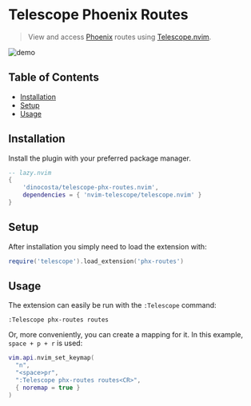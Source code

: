 # Telescope Phoenix Routes
> View and access [Phoenix](https://github.com/phoenixframework/phoenix) routes using [Telescope.nvim](https://github.com/nvim-telescope/telescope.nvim).

![demo](https://github.com/joaofcosta/telescope-phx-routes/assets/6334322/01f2b378-708a-40fb-9e71-0c48807bba6c)

## Table of Contents

* [Installation](#installation)
* [Setup](#setup)
* [Usage](#usage)


## Installation

Install the plugin with your preferred package manager.

```lua
-- lazy.nvim
{
    'dinocosta/telescope-phx-routes.nvim',
    dependencies = { 'nvim-telescope/telescope.nvim' }
}
```

## Setup

After installation you simply need to load the extension with:

```lua
require('telescope').load_extension('phx-routes')
```

## Usage

The extension can easily be run with the `:Telescope` command:

```
:Telescope phx-routes routes
```

Or, more conveniently, you can create a mapping for it. In this example, `space + p + r` is used:

```lua
vim.api.nvim_set_keymap(
  "n",
  "<space>pr",
  ":Telescope phx-routes routes<CR>",
  { noremap = true }
)
```
